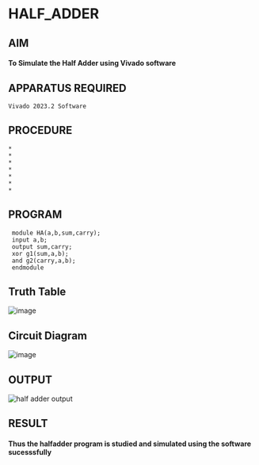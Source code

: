 # HALF_ADDER
## AIM
#### To Simulate the Half Adder using Vivado software
## APPARATUS REQUIRED
    Vivado 2023.2 Software
## PROCEDURE
    *
    *
    *
    *
    *
    *
    *
## PROGRAM  
     module HA(a,b,sum,carry);
     input a,b;
     output sum,carry;
     xor g1(sum,a,b);
     and g2(carry,a,b);
     endmodule
## Truth Table
![image](https://github.com/RESMIRNAIR/HALF_ADDER/assets/154305926/fe672c28-5c6a-4355-b70f-b40bce63880d)
## Circuit Diagram
![image](https://github.com/RESMIRNAIR/HALF_ADDER/assets/154305926/5f1a79a7-73c2-4b99-a40d-afa2a20c74ac)
## OUTPUT
![half adder output](https://github.com/NitheshKumar-B/EXP-1/assets/161724980/34bf5e77-672b-4131-a606-e91460b8e10e)
## RESULT
#### Thus the halfadder program is studied and simulated using the software sucesssfully
